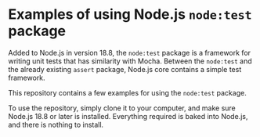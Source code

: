 # Examples of using Node.js `node:test` package

Added to Node.js in version 18.8, the `node:test` package is a framework for writing unit tests that has similarity with Mocha.  Between the `node:test` and the already existing `assert` package, Node.js core contains a simple test framework.

This repository contains a few examples for using the `node:test` package.

To use the repository, simply clone it to your computer, and make sure Node.js 18.8 or later is installed.  Everything required is baked into Node.js, and there is nothing to install.

